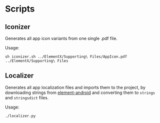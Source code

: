 # Scripts

## Iconizer
Generates all app icon variants from one single .pdf file.

Usage:
```
sh iconizer.sh ../ElementX/Supporting\ Files/AppIcon.pdf ../ElementX/Supporting\ Files
```

## Localizer
Generates all app localization files and imports them to the project, by downloading strings from [element-android](https://github.com/vector-im/element-android/tree/develop/vector/src/main/res) and converting them to `strings` and `stringsdict` files.

Usage:
```
./localizer.py
```
